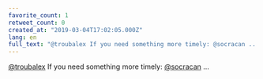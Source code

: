 ```yaml
---
favorite_count: 1
retweet_count: 0
created_at: "2019-03-04T17:02:05.000Z"
lang: en
full_text: "@troubalex If you need something more timely: @socracan ..."
---
```


[@troubalex](https://twitter.com/troubalex) If you need something more timely:
[@socracan](https://twitter.com/socracan) ...
